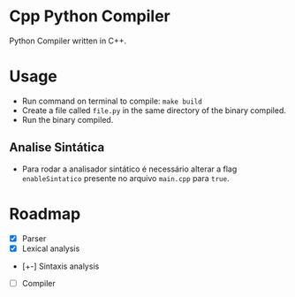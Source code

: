 # Cpp Python Compiler
Python Compiler written in C++.

# Usage
- Run command on terminal to compile: `make build`
- Create a file called `file.py` in the same directory of the binary compiled.
- Run the binary compiled.

## Analise Sintática
- Para rodar a analisador sintático é necessário alterar a flag `enableSintatico` presente no arquivo `main.cpp` para `true`.

# Roadmap
- [X] Parser
- [X] Lexical analysis
- [+-] Sintaxis analysis
- [ ] Compiler
